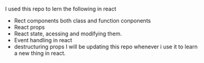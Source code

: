I used this repo to lern the following in react
 - Rect components both class and function conponents
 - React props
 - React state, acessing and modifying them.
 - Event handling in react
 - destructuring props
I will be updating this repo whenever i use it to learn a new thing in react.
